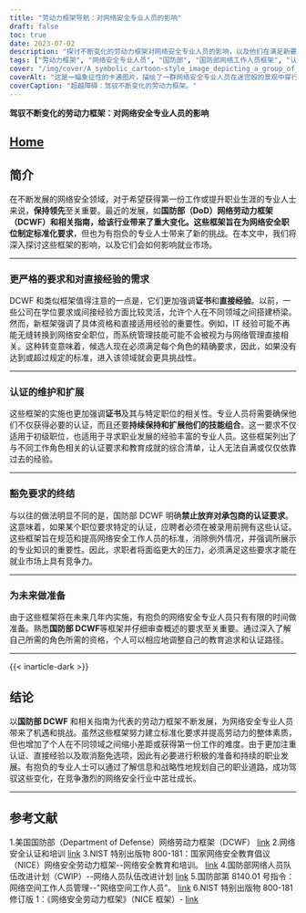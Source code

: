 ```yaml
---
title: "劳动力框架导航：对网络安全专业人员的影响"
draft: false
toc: true
date: 2023-07-02
description: "探讨不断变化的劳动力框架对网络安全专业人员的影响，以及他们在满足新要求方面所面临的挑战。"
tags: ["劳动力框架", "网络安全专业人员", "国防部", "国防部网络工作人员框架", "认证", "就业市场", "专业发展", "职业道路", "网络安全行业", "直接经验", "标准化要求", "豁免选项", "资格", "不断演变的格局", "DCWF", "对框架的影响", "不断变化的需求", "网络安全人员队伍", "职业发展", "劳动力指导方针", "安全认证", "网络安全角色", "行业变化", "网络安全就业市场", "劳动力挑战", "网络安全教育", "技能扩展", "网络安全工作人员标准", "未来的网络安全专业人员", "国防部 DCWF 准备工作", "加强员工队伍"]
cover: "/img/cover/A_symbolic_cartoon-style_image_depicting_a_group_of_cyberse.png"
coverAlt: "这是一幅象征性的卡通图片，描绘了一群网络安全专业人员在迷宫般的景观中穿行，劳动力框架是高耸的障碍，他们手持证书，攀登专业发展的阶梯。"
coverCaption: "超越障碍：驾驭不断变化的劳动力框架。"
---
```


**驾驭不断变化的劳动力框架：对网络安全专业人员的影响**

## [Home](/cyber-security-career-playbook-start/)

## 简介

在不断发展的网络安全领域，对于希望获得第一份工作或提升职业生涯的专业人士来说，**保持领先**至关重要。最近的发展，如**国防部（DoD）网络劳动力框架（DCWF）**和相关指南，给该行业带来了重大变化。这些框架旨在为网络安全职位制定**标准化要求**，但也为有抱负的专业人士带来了新的挑战。在本文中，我们将深入探讨这些框架的影响，以及它们会如何影响就业市场。

______

### 更严格的要求和对直接经验的需求

DCWF 和类似框架值得注意的一点是，它们更加强调**证书**和**直接经验**。以前，一些公司在学位要求或间接经验方面比较灵活，允许个人在不同领域之间搭建桥梁。然而，新框架强调了具体资格和直接适用经验的重要性。例如，IT 经验可能不再能无缝转换到网络安全职位，而系统管理技能可能不会被视为与网络管理直接相关。这种转变意味着，候选人现在必须满足每个角色的精确要求，因此，如果没有达到或超过规定的标准，进入该领域就会更具挑战性。

______

### 认证的维护和扩展

这些框架的实施也更加强调**证书**及其与特定职位的相关性。专业人员将需要确保他们不仅获得必要的认证，而且还要**持续保持和扩展他们的技能组合**。这一要求不仅适用于初级职位，也适用于寻求职业发展的经验丰富的专业人员。这些框架列出了与不同工作角色相关的认证要求和教育成就的综合清单，让人无法自满或仅仅依靠过去的经验。

______

### 豁免要求的终结

与以往的做法明显不同的是，国防部 DCWF 明确**禁止放弃对承包商的认证要求**。这意味着，如果某个职位要求特定的认证，应聘者必须在被录用前拥有这些认证。这些框架旨在规范和提高网络安全工作人员的标准，消除例外情况，并强调所展示的专业知识的重要性。因此，求职者将面临更大的压力，必须满足这些要求才能在就业市场上具有竞争力。

______

### 为未来做准备

由于这些框架将在未来几年内实施，有抱负的网络安全专业人员只有有限的时间做准备。熟悉**国防部 DCWF**等框架并仔细审查概述的要求至关重要。通过深入了解自己所需的角色所需的资格，个人可以相应地调整自己的教育追求和认证路径。

______
{{< inarticle-dark >}}
## 结论

以**国防部 DCWF** 和相关指南为代表的劳动力框架不断发展，为网络安全专业人员带来了机遇和挑战。虽然这些框架努力建立标准化要求并提高劳动力的整体素质，但也增加了个人在不同领域之间缩小差距或获得第一份工作的难度。由于更加注重认证、直接经验以及取消豁免选项，因此有必要进行积极的准备和持续的职业发展。有抱负的专业人士可以通过了解信息和战略性地规划自己的职业道路，成功驾驭这些变化，在竞争激烈的网络安全行业中茁壮成长。

______

## 参考文献

1.美国国防部（Department of Defense）网络劳动力框架（DCWF） [link](https://www.acq.osd.mil/cmmc/dod-cyber-workforce-framework.html)
2.网络安全认证和培训 [link](https://www.comptia.org/certifications/security)
3.NIST 特别出版物 800-181：国家网络安全教育倡议（NICE）网络安全劳动力框架--网络安全教育和培训。 [link](https://nvlpubs.nist.gov/nistpubs/specialpublications/nist.sp.800-181.pdf)
4.国防部网络人员队伍改进计划（CWIP）--网络人员队伍改进计划 [link](https://public.cyber.mil/wid/dcwf/)
5.国防部第 8140.01 号指令：网络空间工作人员管理--"网络空间工作人员"。 [link](https://dodcio.defense.gov/Portals/0/Documents/Library/DoDM-8140-03.pdf)
6.NIST 特别出版物 800-181 修订版 1：《网络安全劳动力框架》（NICE 框架）- [link](https://csrc.nist.gov/publications/detail/sp/800-181/rev-1/final)